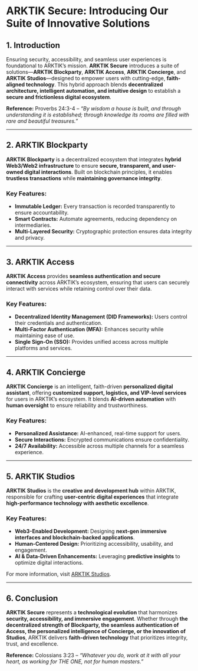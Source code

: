 # **ARKTIK Secure: Introducing Our Suite of Innovative Solutions**

## **1. Introduction**
Ensuring security, accessibility, and seamless user experiences is foundational to ARKTIK’s mission. **ARKTIK Secure** introduces a suite of solutions—**ARKTIK Blockparty**, **ARKTIK Access**, **ARKTIK Concierge**, and **ARKTIK Studios**—designed to empower users with cutting-edge, **faith-aligned technology**. This hybrid approach blends **decentralized architecture, intelligent automation, and intuitive design** to establish a **secure and frictionless digital ecosystem**.

**Reference:** Proverbs 24:3-4 – *“By wisdom a house is built, and through understanding it is established; through knowledge its rooms are filled with rare and beautiful treasures.”*

---

## **2. ARKTIK Blockparty**
**ARKTIK Blockparty** is a decentralized ecosystem that integrates **hybrid Web3/Web2 infrastructure** to ensure **secure, transparent, and user-owned digital interactions**. Built on blockchain principles, it enables **trustless transactions** while **maintaining governance integrity**.

### **Key Features:**
- **Immutable Ledger:** Every transaction is recorded transparently to ensure accountability.
- **Smart Contracts:** Automate agreements, reducing dependency on intermediaries.
- **Multi-Layered Security:** Cryptographic protection ensures data integrity and privacy.

---

## **3. ARKTIK Access**
**ARKTIK Access** provides **seamless authentication and secure connectivity** across ARKTIK’s ecosystem, ensuring that users can securely interact with services while retaining control over their data.

### **Key Features:**
- **Decentralized Identity Management (DID Frameworks):** Users control their credentials and authentication.
- **Multi-Factor Authentication (MFA):** Enhances security while maintaining ease of use.
- **Single Sign-On (SSO):** Provides unified access across multiple platforms and services.

---

## **4. ARKTIK Concierge**
**ARKTIK Concierge** is an intelligent, faith-driven **personalized digital assistant**, offering **customized support, logistics, and VIP-level services** for users in ARKTIK’s ecosystem. It blends **AI-driven automation** with **human oversight** to ensure reliability and trustworthiness.

### **Key Features:**
- **Personalized Assistance:** AI-enhanced, real-time support for users.
- **Secure Interactions:** Encrypted communications ensure confidentiality.
- **24/7 Availability:** Accessible across multiple channels for a seamless experience.

---

## **5. ARKTIK Studios**
**ARKTIK Studios** is the **creative and development hub** within ARKTIK, responsible for crafting **user-centric digital experiences** that integrate **high-performance technology with aesthetic excellence**.

### **Key Features:**
- **Web3-Enabled Development:** Designing **next-gen immersive interfaces and blockchain-backed applications**.
- **Human-Centered Design:** Prioritizing accessibility, usability, and engagement.
- **AI & Data-Driven Enhancements:** Leveraging **predictive insights** to optimize digital interactions.

For more information, visit [ARKTIK Studios](https://www.arktikstudio.com/).

---

## **6. Conclusion**
**ARKTIK Secure** represents a **technological evolution** that harmonizes **security, accessibility, and immersive engagement**. Whether through **the decentralized strength of Blockparty, the seamless authentication of Access, the personalized intelligence of Concierge, or the innovation of Studios**, ARKTIK delivers **faith-driven technology** that prioritizes integrity, trust, and excellence.

**Reference:** Colossians 3:23 – *“Whatever you do, work at it with all your heart, as working for THE ONE, not for human masters.”*


